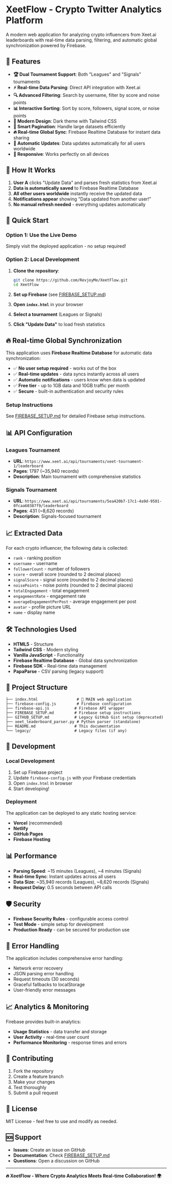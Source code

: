# XeetFlow - Crypto Twitter Analytics Platform

A modern web application for analyzing crypto influencers from Xeet.ai leaderboards with real-time data parsing, filtering, and automatic global synchronization powered by Firebase.

## 🚀 Features

- **🏆 Dual Tournament Support**: Both "Leagues" and "Signals" tournaments
- **⚡ Real-time Data Parsing**: Direct API integration with Xeet.ai
- **🔍 Advanced Filtering**: Search by username, filter by score and noise points
- **📊 Interactive Sorting**: Sort by score, followers, signal score, or noise points
- **🎨 Modern Design**: Dark theme with Tailwind CSS
- **📄 Smart Pagination**: Handle large datasets efficiently
- **🔥 Real-time Global Sync**: Firebase Realtime Database for instant data sharing
- **🔄 Automatic Updates**: Data updates automatically for all users worldwide
- **📱 Responsive**: Works perfectly on all devices

## 🎯 How It Works

1. **User A** clicks "Update Data" and parses fresh statistics from Xeet.ai
2. **Data is automatically saved** to Firebase Realtime Database
3. **All other users worldwide** instantly receive the updated data
4. **Notifications appear** showing "Data updated from another user!"
5. **No manual refresh needed** - everything updates automatically

## 🚀 Quick Start

### Option 1: Use the Live Demo
Simply visit the deployed application - no setup required!

### Option 2: Local Development

1. **Clone the repository**:
   ```bash
   git clone https://github.com/RevjoyMe/XeetFlow.git
   cd XeetFlow
   ```

2. **Set up Firebase** (see [FIREBASE_SETUP.md](FIREBASE_SETUP.md))

3. **Open `index.html`** in your browser

4. **Select a tournament** (Leagues or Signals)

5. **Click "Update Data"** to load fresh statistics

## 🔥 Real-time Global Synchronization

This application uses **Firebase Realtime Database** for automatic data synchronization:

- ✅ **No user setup required** - works out of the box
- ✅ **Real-time updates** - data syncs instantly across all users
- ✅ **Automatic notifications** - users know when data is updated
- ✅ **Free tier** - up to 1GB data and 10GB traffic per month
- ✅ **Secure** - built-in authentication and security rules

### Setup Instructions

See [FIREBASE_SETUP.md](FIREBASE_SETUP.md) for detailed Firebase setup instructions.

## 📊 API Configuration

### Leagues Tournament
- **URL**: `https://www.xeet.ai/api/tournaments/xeet-tournament-1/leaderboard`
- **Pages**: 1797 (~35,940 records)
- **Description**: Main tournament with comprehensive statistics

### Signals Tournament
- **URL**: `https://www.xeet.ai/api/tournaments/5ea420b7-17c1-4a9d-9501-0fcaa60387f9/leaderboard`
- **Pages**: 431 (~8,620 records)
- **Description**: Signals-focused tournament

## 📈 Extracted Data

For each crypto influencer, the following data is collected:

- `rank` - ranking position
- `username` - username
- `followerCount` - number of followers
- `score` - overall score (rounded to 2 decimal places)
- `signalScore` - signal score (rounded to 2 decimal places)
- `noisePoints` - noise points (rounded to 2 decimal places)
- `totalEngagement` - total engagement
- `engagementRate` - engagement rate
- `averageEngagementPerPost` - average engagement per post
- `avatar` - profile picture URL
- `name` - display name

## 🛠️ Technologies Used

- **HTML5** - Structure
- **Tailwind CSS** - Modern styling
- **Vanilla JavaScript** - Functionality
- **Firebase Realtime Database** - Global data synchronization
- **Firebase SDK** - Real-time data management
- **PapaParse** - CSV parsing (legacy support)

## 📁 Project Structure

```
├── index.html                 # 🚀 MAIN web application
├── firebase-config.js         # Firebase configuration
├── firebase-api.js           # Firebase API wrapper
├── FIREBASE_SETUP.md         # Firebase setup instructions
├── GITHUB_SETUP.md           # Legacy GitHub Gist setup (deprecated)
├── xeet_leaderboard_parser.py # Python parser (standalone)
├── README.md                 # This documentation
└── legacy/                   # Legacy files (if any)
```

## 🔧 Development

### Local Development
1. Set up Firebase project
2. Update `firebase-config.js` with your Firebase credentials
3. Open `index.html` in browser
4. Start developing!

### Deployment
The application can be deployed to any static hosting service:
- **Vercel** (recommended)
- **Netlify**
- **GitHub Pages**
- **Firebase Hosting**

## 📊 Performance

- **Parsing Speed**: ~15 minutes (Leagues), ~4 minutes (Signals)
- **Real-time Sync**: Instant updates across all users
- **Data Size**: ~35,940 records (Leagues), ~8,620 records (Signals)
- **Request Delay**: 0.5 seconds between API calls

## 🛡️ Security

- **Firebase Security Rules** - configurable access control
- **Test Mode** - simple setup for development
- **Production Ready** - can be secured for production use

## 🚨 Error Handling

The application includes comprehensive error handling:
- Network error recovery
- JSON parsing error handling
- Request timeouts (30 seconds)
- Graceful fallbacks to localStorage
- User-friendly error messages

## 📈 Analytics & Monitoring

Firebase provides built-in analytics:
- **Usage Statistics** - data transfer and storage
- **User Activity** - real-time user count
- **Performance Monitoring** - response times and errors

## 🤝 Contributing

1. Fork the repository
2. Create a feature branch
3. Make your changes
4. Test thoroughly
5. Submit a pull request

## 📄 License

MIT License - feel free to use and modify as needed.

## 🆘 Support

- **Issues**: Create an issue on GitHub
- **Documentation**: Check [FIREBASE_SETUP.md](FIREBASE_SETUP.md)
- **Questions**: Open a discussion on GitHub

---

**🔥 XeetFlow - Where Crypto Analytics Meets Real-time Collaboration! 🌍**

